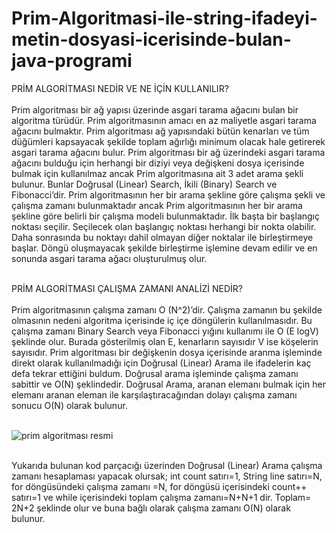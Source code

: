 # Prim-Algoritmasi-ile-string-ifadeyi-metin-dosyasi-icerisinde-bulan-java-programi
PRİM ALGORİTMASI NEDİR VE NE İÇİN KULLANILIR?<br/><br/>
Prim algoritması bir ağ yapısı üzerinde asgari tarama ağacını bulan bir algoritma türüdür. Prim algoritmasının amacı en az maliyetle asgari tarama ağacını bulmaktır.
Prim algoritması ağ yapısındaki bütün kenarları ve tüm düğümleri kapsayacak şekilde toplam ağırlığı minimum olacak hale getirerek asgari tarama ağacını bulur. Prim 
algoritması bir ağ üzerindeki asgari tarama ağacını bulduğu için herhangi bir diziyi veya değişkeni dosya içerisinde bulmak için kullanılmaz ancak Prim algoritmasına 
ait 3 adet arama şekli bulunur. Bunlar Doğrusal (Linear) Search, İkili (Binary) Search ve Fibonacci’dir. Prim algoritmasının her bir arama şekline göre çalışma şekli
ve çalışma zamanı bulunmaktadır ancak Prim algoritmasının her bir arama şekline göre belirli bir çalışma modeli bulunmaktadır. İlk başta bir başlangıç noktası seçilir.
Seçilecek olan başlangıç noktası herhangi bir nokta olabilir. Daha sonrasında bu noktayı dahil olmayan diğer noktalar ile birleştirmeye başlar. Döngü oluşmayacak şekilde
birleştirme işlemine devam edilir ve en sonunda asgari tarama ağacı oluşturulmuş olur. <br/></br>


PRİM ALGORİTMASI ÇALIŞMA ZAMANI ANALİZİ NEDİR? <br/><br/>
Prim algoritmasının çalışma zamanı O (N^2)’dir. Çalışma zamanın bu şekilde olmasının nedeni algoritma içerisinde iç içe döngülerin kullanılmasıdır. Bu çalışma zamanı
Binary Search veya Fibonacci yığını kullanımı ile O (E logV) şeklinde olur. Burada gösterilmiş olan E, kenarların sayısıdır V ise köşelerin sayısıdır. Prim algoritması
bir değişkenin dosya içerisinde aranma işleminde direkt olarak kullanılmadığı için Doğrusal (Linear) Arama ile ifadelerin kaç defa tekrar ettiğini buldum. Doğrusal arama
işleminde çalışma zamanı sabittir ve O(N) şeklindedir.  Doğrusal Arama, aranan elemanı bulmak için her elemanı aranan eleman ile karşılaştıracağından dolayı çalışma 
zamanı sonucu O(N) olarak bulunur. <br/><br/>

![prim algoritması resmi](https://github.com/ecemcagildizi/Prim-Algoritmasi-ile-string-ifadeyi-metin-dosyasi-icerisinde-bulan-java-programi/blob/main/%C4%B1mages/prim.png)
<br/><br/>

Yukarıda bulunan kod parçacığı üzerinden Doğrusal (Linear) Arama çalışma zamanı hesaplaması yapacak olursak; int count satırı=1, String line satırı=N, for döngüsündeki
çalışma zamanı =N, for döngüsü içerisindeki count++ satırı=1 ve while içerisindeki toplam çalışma zamanı=N+N+1 dir. Toplam= 2N+2 şeklinde olur ve buna bağlı olarak 
çalışma zamanı O(N) olarak bulunur.



